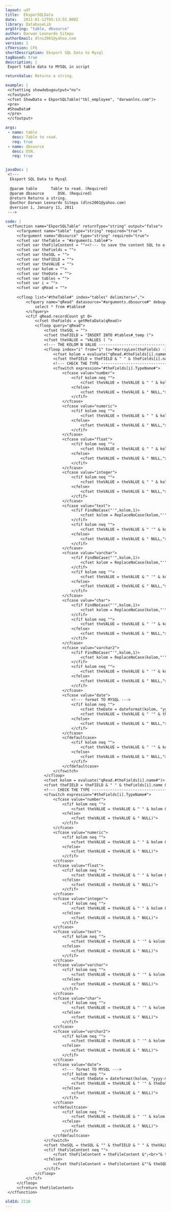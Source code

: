 ```yaml
---
layout: udf
title:  EksporSQLData
date:   2011-01-12T05:13:55.000Z
library: DatabaseLib
argString: "table, dbsource"
author: Darwan Leonardo Sitepu
authorEmail: dlns2001@yahoo.com
version: 1
cfVersion: CF6
shortDescription: Eksport SQL Data to Mysql
tagBased: true
description: |
 Export table data to MYSQL in script

returnValue: Returns a string.

example: |
 <cfsetting showdebugoutput="no">
 <cfoutput>
 <cfset ShowData = EkporSQLTable("tbl_employee", "darwanlns.com")>
 <pre>
 #ShowData#
 </pre>  
 </cfoutput>

args:
 - name: table
   desc: Table to read.
   req: true
 - name: dbsource
   desc: DSN.
   req: true


javaDoc: |
 <!---
  Eksport SQL Data to Mysql
  
  @param table      Table to read. (Required)
  @param dbsource      DSN. (Required)
  @return Returns a string. 
  @author Darwan Leonardo Sitepu (dlns2001@yahoo.com) 
  @version 1, January 11, 2011 
 --->

code: |
 <cffunction name="EkporSQLTable" returnType="string" output="false">
     <cfargument name="table" type="string" required="true">
     <cfargument name="dbsource" type="string" required="true">
     <cfset var theTable = "#arguments.table#">
     <cfset var theFileContent = ""><!--- to save the content SQL to a file --->        
     <cfset var theFields = "">
     <cfset var theSQL = "">
     <cfset var theFIELD = "">
     <cfset var theVALUE = "">
     <cfset var kolom = "">
     <cfset var theDate = "">
     <cfset var tables = "">
     <cfset var i = "">
     <cfset var qRead = "">
         
     <cfloop list="#theTable#" index="tables" delimiters=",">
         <cfquery name="qRead" datasource="#arguments.dbsource#" debug="no">
             select * from #tables#
         </cfquery>    
         <cfif qRead.recordCount gt 0>
             <cfset theFields = getMetaData(qRead)>    
             <cfloop query="qRead">
                 <cfset theSQL = "">
                 <cfset theFIELD = "INSERT INTO #tables#_temp (">
                 <cfset theVALUE = "VALUES ( ">
                 <!--- THE KOLOM N VALUE --------------------------------------------------------------------------------->    
                 <cfloop index="i" from="1" to="#arrayLen(theFields) -1#">
                     <cfset kolom = evaluate("qRead.#theFields[i].name#")>
                     <cfset theFIELD = theFIELD & " " & theFields[i].name & ",">                
                     <!--- CHECK THE TYPE -------------------------------------------------------------------------------->
                     <cfswitch expression="#theFields[i].TypeName#">
                         <cfcase value="number">
                             <cfif kolom neq "">
                                 <cfset theVALUE = theVALUE & " " & kolom & ",">
                             <cfelse>
                                 <cfset theVALUE = theVALUE & " NULL,">
                             </cfif>
                         </cfcase>
                         <cfcase value="numeric">
                             <cfif kolom neq "">
                                 <cfset theVALUE = theVALUE & " " & kolom & ",">
                             <cfelse>
                                 <cfset theVALUE = theVALUE & " NULL,">
                             </cfif>
                         </cfcase>
                         <cfcase value="float">
                             <cfif kolom neq "">
                                 <cfset theVALUE = theVALUE & " " & kolom & ",">
                             <cfelse>
                                 <cfset theVALUE = theVALUE & " NULL,">
                             </cfif>
                         </cfcase>
                         <cfcase value="integer">
                             <cfif kolom neq "">
                                 <cfset theVALUE = theVALUE & " " & kolom & ",">
                             <cfelse>
                                 <cfset theVALUE = theVALUE & " NULL,">
                             </cfif>
                         </cfcase>
                         <cfcase value="text">
                             <cfif FindNoCase("'",kolom,1)>
                                 <cfset kolom = ReplaceNoCase(kolom,"'","","ALL")>
                             </cfif>                            
                             <cfif kolom neq "">
                                 <cfset theVALUE = theVALUE & " '" & kolom & "',">
                             <cfelse>
                                 <cfset theVALUE = theVALUE & " NULL,">
                             </cfif>
                         </cfcase>
                         <cfcase value="varchar">
                             <cfif FindNoCase("'",kolom,1)>
                                 <cfset kolom = ReplaceNoCase(kolom,"'","","ALL")>
                             </cfif>
                             <cfif kolom neq "">
                                 <cfset theVALUE = theVALUE & " '" & kolom & "',">
                             <cfelse>
                                 <cfset theVALUE = theVALUE & " NULL,">
                             </cfif>
                         </cfcase>
                         <cfcase value="char">
                             <cfif FindNoCase("'",kolom,1)>
                                 <cfset kolom = ReplaceNoCase(kolom,"'","","ALL")>
                             </cfif>
                             <cfif kolom neq "">
                                 <cfset theVALUE = theVALUE & " '" & kolom & "',">
                             <cfelse>
                                 <cfset theVALUE = theVALUE & " NULL,">
                             </cfif>
                         </cfcase>
                         <cfcase value="varchar2">
                             <cfif FindNoCase("'",kolom,1)>
                                 <cfset kolom = ReplaceNoCase(kolom,"'","","ALL")>
                             </cfif>
                             <cfif kolom neq "">
                                 <cfset theVALUE = theVALUE & " '" & kolom & "',">
                             <cfelse>
                                 <cfset theVALUE = theVALUE & " NULL,">
                             </cfif>
                         </cfcase>
                         <cfcase value="date">
                             <!--- format TO MYSQL --->
                             <cfif kolom neq "">
                                 <cfset theDate = dateformat(kolom, "yyyy-mm-dd")>                                
                                 <cfset theVALUE = theVALUE & " '" & theDate & "',">
                             <cfelse>
                                 <cfset theVALUE = theVALUE & " NULL,">
                             </cfif>
                         </cfcase>
                         <cfdefaultcase>
                             <cfif kolom neq "">
                                 <cfset theVALUE = theVALUE & " '" & kolom & "',">
                             <cfelse>
                                 <cfset theVALUE = theVALUE & " NULL,">
                             </cfif>
                         </cfdefaultcase>
                     </cfswitch>
                 </cfloop>
                 <cfset kolom = evaluate("qRead.#theFields[i].name#")>
                 <cfset theFIELD = theFIELD & " " & theFields[i].name & ")">
                 <!--- CHECK THE TYPE -------------------------------------------------------------------------------->
                 <cfswitch expression="#theFields[i].TypeName#">
                     <cfcase value="number">
                         <cfif kolom neq "">
                             <cfset theVALUE = theVALUE & " " & kolom & ")">
                         <cfelse>
                             <cfset theVALUE = theVALUE & " NULL)">
                         </cfif>
                     </cfcase>
                     <cfcase value="numeric">
                         <cfif kolom neq "">
                             <cfset theVALUE = theVALUE & " " & kolom & ")">
                         <cfelse>
                             <cfset theVALUE = theVALUE & " NULL)">
                         </cfif>
                     </cfcase>
                     <cfcase value="float">
                         <cfif kolom neq "">
                             <cfset theVALUE = theVALUE & " " & kolom & ")">
                         <cfelse>
                             <cfset theVALUE = theVALUE & " NULL)">
                         </cfif>
                     </cfcase>
                     <cfcase value="integer">
                         <cfif kolom neq "">
                             <cfset theVALUE = theVALUE & " " & kolom & ")">
                         <cfelse>
                             <cfset theVALUE = theVALUE & " NULL)">
                         </cfif>
                     </cfcase>
                     <cfcase value="text">
                         <cfif kolom neq "">
                             <cfset theVALUE = theVALUE & " '" & kolom & "')">
                         <cfelse>
                             <cfset theVALUE = theVALUE & " NULL)">
                         </cfif>
                     </cfcase>
                     <cfcase value="varchar">
                         <cfif kolom neq "">
                             <cfset theVALUE = theVALUE & " '" & kolom & "')">
                         <cfelse>
                             <cfset theVALUE = theVALUE & " NULL)">
                         </cfif>
                     </cfcase>
                     <cfcase value="char">
                         <cfif kolom neq "">
                             <cfset theVALUE = theVALUE & " '" & kolom & "')">
                         <cfelse>
                             <cfset theVALUE = theVALUE & " NULL)">
                         </cfif>
                     </cfcase>
                     <cfcase value="varchar2">
                         <cfif kolom neq "">
                             <cfset theVALUE = theVALUE & " '" & kolom & "')">
                         <cfelse>
                             <cfset theVALUE = theVALUE & " NULL)">
                         </cfif>
                     </cfcase>
                     <cfcase value="date">
                         <!--- format TO MYSQL --->
                         <cfif kolom neq "">
                             <cfset theDate = dateformat(kolom, "yyyy-mm-dd")>                                
                             <cfset theVALUE = theVALUE & " '" & theDate & "')">
                         <cfelse>
                             <cfset theVALUE = theVALUE & " NULL)">
                         </cfif>
                     </cfcase>
                     <cfdefaultcase>
                         <cfif kolom neq "">
                             <cfset theVALUE = theVALUE & " '" & kolom & "')">
                         <cfelse>
                             <cfset theVALUE = theVALUE & " NULL)">
                         </cfif>
                     </cfdefaultcase>
                 </cfswitch>        
                 <cfset theSQL = theSQL & "" & theFIELD & " " & theVALUE>                        
                 <cfif theFileContent neq "">
                     <cfset theFileContent = theFileContent &";<br>"& theSQL>
                 <cfelse>
                     <cfset theFileContent = theFileContent &""& theSQL>
                 </cfif>
             </cfloop>
         </cfif>
     </cfloop>
     <cfreturn theFileContent>
 </cffunction>

oldId: 2110
---
```


